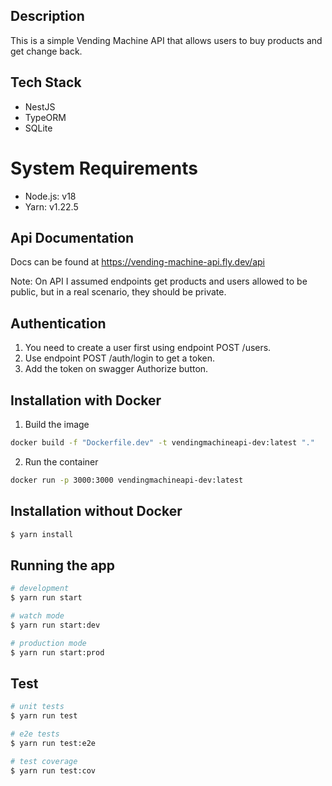## Description

This is a simple Vending Machine API that allows users to buy products and get change back.

## Tech Stack

- NestJS
- TypeORM
- SQLite

# System Requirements

- Node.js: v18
- Yarn: v1.22.5

## Api Documentation

Docs can be found at https://vending-machine-api.fly.dev/api

Note: On API I assumed endpoints get products and users allowed to be public, but in a real scenario, they should be private.

## Authentication

1. You need to create a user first using endpoint POST /users.
2. Use endpoint POST /auth/login to get a token.
3. Add the token on swagger Authorize button.

## Installation with Docker

1. Build the image

```bash
docker build -f "Dockerfile.dev" -t vendingmachineapi-dev:latest "." 
```

2. Run the container

```bash
docker run -p 3000:3000 vendingmachineapi-dev:latest
```

## Installation without Docker

```bash
$ yarn install
```

## Running the app

```bash
# development
$ yarn run start

# watch mode
$ yarn run start:dev

# production mode
$ yarn run start:prod
```

## Test

```bash
# unit tests
$ yarn run test

# e2e tests
$ yarn run test:e2e

# test coverage
$ yarn run test:cov
```
